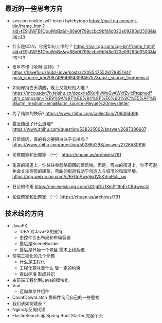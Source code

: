 ##  最近的一些思考方向

- session cookie jwt?  token bytebytego  https://mail.qq.com/cgi-bin/frame_html?sid=tE9jJWFB1OpuWxBz&r=88e0f799ccbc9bfd8c023e09283d3500&lang=zh
- 什么是CDN，它是如何工作的？  https://mail.qq.com/cgi-bin/frame_html?sid=tE9jJWFB1OpuWxBz&r=88e0f799ccbc9bfd8c023e09283d3500&lang=zh
- 当年不懂《哈利·波特》？ https://havefun.zhubai.love/posts/2208547552817885184?push_source_id=2087499469439946752&push_source_type=email

- 如何保持白天清醒，晚上又能轻松入睡？https://mcousdyt7h.feishu.cn/docx/Ia5Kd4IvWoGvAWxfZvlcPtqpnud?utm_campaign=%E9%9A%8F%E6%84%8F%E6%90%9C%E5%AF%BB&utm_medium=email&utm_source=Revue%20newsletter
- 为了纯粹的快乐?  https://www.zhihu.com/collection/709094698

- 最近悟出了什么道理?  https://www.zhihu.com/question/538335062/answer/2687386987
- 日常炖肉，真的有必要把白沫子去掉吗？  https://www.zhihu.com/question/502865298/answer/2726530816
- 论做题家和出题家 （一） https://chuan.us/archives/791
- 笔直的街道上，你往往会忽略周围的建筑物。但是，弯曲的街道上，你不可避免会关注两旁的建筑。弯曲的街道有助于创造人与城市的和谐环境。  https://mp.weixin.qq.com/s/EEDpPwq9srIV5KVmPx5_sw
- 日记的作用 https://mp.weixin.qq.com/s/DIgDU1XmPr1tbExCBdwwcQ
- 论做题家和出题家 （一）https://chuan.us/archives/791


## 技术线的方向

- JavaFX  
  - IDEA  对JavaFX的支持
  - 由控件引出布局和布局容器 
  - 最后是SceneBuilder
  - 最后是开始一个项目 需求上线系统
- 前端工程化的几个命题
  - 什么是工程化
  - 工程化意味着什么 受一定的约束
  - 提出标准 形成共识
- 由前端工程化到Java的模块化
- Vue  
  - 迈向单文件组件
- CountDownLatch  发邮件询问自己的一些思考
- 我们该如何建表？
- Nginx与反向代理
- ElasticSearch 与 Spring Boot  Starter 先起个头

